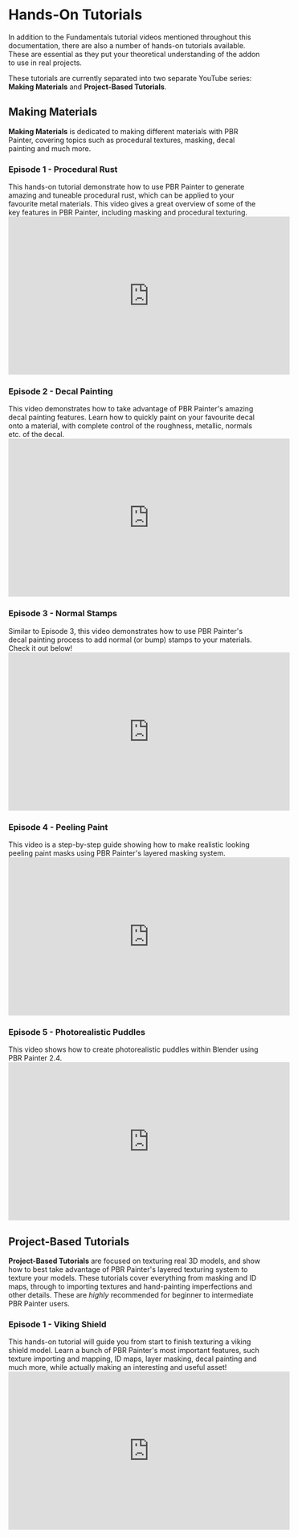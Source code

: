 # Hands-On Tutorials

In addition to the Fundamentals tutorial videos mentioned throughout this documentation, there are also a number of hands-on tutorials available.
These are essential as they put your theoretical understanding of the addon to use in real projects.

These tutorials are currently separated into two separate YouTube series: __Making Materials__ and __Project-Based Tutorials__.

## Making Materials

__Making Materials__ is dedicated to making different materials with PBR Painter, covering topics such as procedural textures, masking, decal painting and much more.

### Episode 1 - Procedural Rust

<p>This hands-on tutorial demonstrate how to use PBR Painter to generate amazing and tuneable procedural rust, which can be applied to your favourite metal materials. 
This video gives a great overview of some of the key features in PBR Painter, including masking and procedural texturing.
<iframe width="560" height="315" src="https://www.youtube.com/embed/YFX_QxAtgp8" title="YouTube video player" 
frameborder="0" allow="accelerometer; autoplay; clipboard-write; encrypted-media; gyroscope; picture-in-picture" allowfullscreen></iframe>
</p>

### Episode 2 - Decal Painting

<p>This video demonstrates how to take advantage of PBR Painter's amazing decal painting features. Learn how to quickly paint on your favourite decal onto a material, 
with complete control of the roughness, metallic, normals etc. of the decal.
<iframe width="560" height="315" src="https://www.youtube.com/embed/cSBiXjqotgI" title="YouTube video player" 
frameborder="0" allow="accelerometer; autoplay; clipboard-write; encrypted-media; gyroscope; picture-in-picture" allowfullscreen></iframe>
</p>

### Episode 3 - Normal Stamps

<p>Similar to Episode 3, this video demonstrates how to use PBR Painter's decal painting process to add normal (or bump) stamps to your materials. Check it out below!
<iframe width="560" height="315" src="https://www.youtube.com/embed/db1RXd6Jb9o?si=WN5UQQkYT8h6XMt9" title="YouTube video player" 
frameborder="0" allow="accelerometer; autoplay; clipboard-write; encrypted-media; gyroscope; picture-in-picture; web-share" allowfullscreen></iframe>
</p>

### Episode 4 - Peeling Paint

<p>This video is a step-by-step guide showing how to make realistic looking peeling paint masks using PBR Painter's layered masking system. 
<iframe width="560" height="315" src="https://www.youtube.com/embed/1nRVXpNLItM?si=8ORoSiAgQOqSJNRV" title="YouTube video player" 
frameborder="0" allow="accelerometer; autoplay; clipboard-write; encrypted-media; gyroscope; picture-in-picture; web-share" allowfullscreen></iframe>
</p>


### Episode 5 - Photorealistic Puddles

<p>This video shows how to create photorealistic puddles within Blender using PBR Painter 2.4. 
<iframe width="560" height="315" src="https://www.youtube.com/embed/76XTwmRNDG8?si=v4I-kpfQbHSrEsjO" title="YouTube video player" 
frameborder="0" allow="accelerometer; autoplay; clipboard-write; encrypted-media; gyroscope; picture-in-picture; web-share" allowfullscreen></iframe>

## Project-Based Tutorials

__Project-Based Tutorials__ are focused on texturing real 3D models, and show how to best take advantage of PBR Painter's layered texturing system to texture your models. 
These tutorials cover everything from masking and ID maps, through to importing textures and hand-painting imperfections and other details. These are _highly_ recommended
for beginner to intermediate PBR Painter users.

### Episode 1 - Viking Shield

<p>This hands-on tutorial will guide you from start to finish texturing a viking shield model. Learn a bunch of PBR Painter's most important features, such texture importing 
and mapping, ID maps, layer masking, decal painting and much more, while actually making an interesting and useful asset!
<iframe width="560" height="315" src="https://www.youtube.com/embed/1xdQ0ntEOqc" title="YouTube video player" 
frameborder="0" allow="accelerometer; autoplay; clipboard-write; encrypted-media; gyroscope; picture-in-picture" allowfullscreen></iframe>
</p>